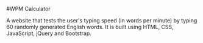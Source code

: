 #WPM Calculator

A website that tests the user's typing speed (in words per minute) by typing 60 randomly generated English words. It is built using HTML, CSS, JavaScript, jQuery and Bootstrap.
